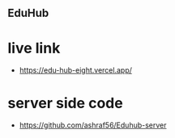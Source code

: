 ## EduHub

# live link 
- https://edu-hub-eight.vercel.app/

# server side code 
- https://github.com/ashraf56/Eduhub-server